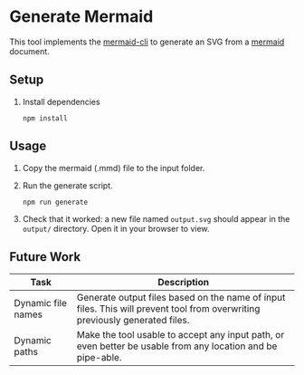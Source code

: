 # Generate Mermaid

This tool implements the [mermaid-cli](https://github.com/mermaidjs/mermaid.cli) to generate an SVG from a [mermaid](https://github.com/mermaid-js/mermaid) document.

## Setup

1. Install dependencies

   ```
   npm install
   ```

## Usage

1. Copy the mermaid (.mmd) file to the input folder.

2. Run the generate script.

   ```
   npm run generate
   ```

3. Check that it worked: a new file named `output.svg` should appear in the `output/` directory. Open it in your browser to view.

## Future Work

| Task               | Description                                                                                                                 |
| ------------------ | --------------------------------------------------------------------------------------------------------------------------- |
| Dynamic file names | Generate output files based on the name of input files. This will prevent tool from overwriting previously generated files. |
| Dynamic paths      | Make the tool usable to accept any input path, or even better be usable from any location and be pipe-able.                 |
